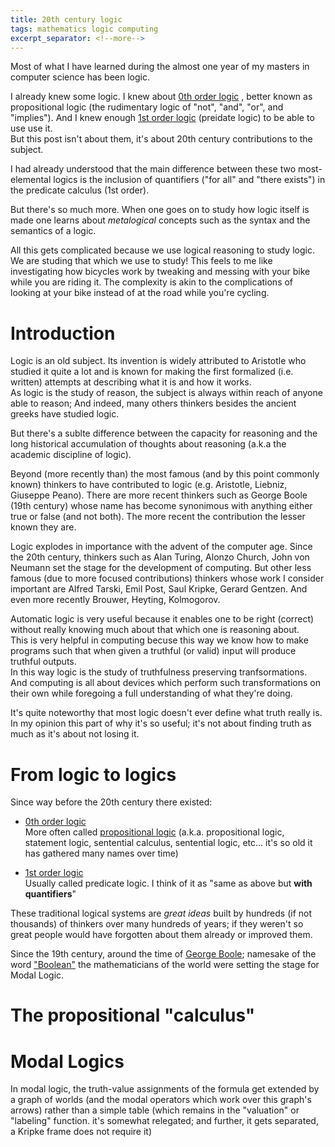 ```yaml
---
title: 20th century logic
tags: mathematics logic computing
excerpt_separator: <!--more-->
---
```


Most of what I have learned during the almost one year of my masters in computer science has been logic.

I already knew some logic. I knew about [0th order logic](https://en.wikipedia.org/wiki/Zeroth-order_logic) , better known as propositional logic (the rudimentary logic of "not", "and", "or", and "implies"). And I knew enough [1st order logic](https://en.wikipedia.org/wiki/First-order_logic) (preidate logic) to be able to use use it.  
But this post isn't about them, it's about 20th century contributions to the subject.

I had already understood that the main difference between these two most-elemental logics is the inclusion of quantifiers ("for all" and "there exists") in the predicate calculus (1st order).

But there's so much more. When one goes on to study how logic itself is made one learns about _metalogical_ concepts such as the syntax and the semantics of a logic.

All this gets complicated because we use logical reasoning to study logic. We are studing that which we use to study! 
This feels to me like investigating how bicycles work by tweaking and messing with your bike while you are riding it. The complexity is akin to the complications of looking at your bike instead of at the road while you're cycling.

<!--more-->

# Introduction

Logic is an old subject. Its invention is widely attributed to Aristotle who studied it quite a lot and is known for making the first formalized (i.e. written) attempts at describing what it is and how it works.  
As logic is the study of reason, the subject is always within reach of anyone able to reason; And indeed, many others thinkers besides the ancient greeks have studied logic.

But there's a sublte difference between the capacity for reasoning and the long historical accumulation of thoughts about reasoning (a.k.a the academic discipline of logic).  

Beyond (more recently than) the most famous (and by this point commonly known) thinkers to have contributed to logic (e.g. Aristotle, Liebniz, Giuseppe Peano). There are more recent thinkers such as George Boole (19th century) whose name has become synonimous with anything either true or false (and not both). The more recent the contribution the lesser known they are.

Logic explodes in importance with the advent of the computer age. Since the 20th century, thinkers such as Alan Turing, Alonzo Church, John von Neumann set the stage for the development of computing. But other less famous (due to more focused contributions) thinkers whose work I consider important are Alfred Tarski, Emil Post, Saul Kripke, Gerard Gentzen. And even more recently Brouwer, Heyting, Kolmogorov.

Automatic logic is very useful because it enables one to be right (correct) without really knowing much about that which one is reasoning about.  
This is very helpful in computing becuse this way we know how to make programs such that when given a truthful (or valid) input will produce truthful outputs.  
In this way logic is the study of truthfulness preserving tranfsormations. And computing is all about devices which perform such transformations on their own while foregoing a full understanding of what they're doing.

It's quite noteworthy that most logic doesn't ever define what truth really is. In my opinion this part of why it's so useful; it's not about finding truth as much as it's about not losing it.



# From logic to logic**s**

Since way before the 20th century there existed:

* [0th order logic](https://en.wikipedia.org/wiki/Zeroth-order_logic)  
	More often called [propositional logic](https://en.wikipedia.org/wiki/Propositional_calculus) (a.k.a. propositional logic, statement logic, sentential calculus, sentential logic, etc... it's so old it has gathered many names over time)

* [1st order logic](https://en.wikipedia.org/wiki/First-order_logic)  
	Usually called predicate logic. I think of it as "same as above but **with quantifiers**"


These traditional logical systems are _great ideas_ built by hundreds (if not thousands) of thinkers over many hundreds of years; if they weren't so great people would have forgotten about them already or improved them.

Since the 19th century, around the time of [George Boole](https://en.wikipedia.org/wiki/George_Boole); namesake of the word ["Boolean"](https://en.wikipedia.org/wiki/Boolean) the mathematicians of the world were setting the stage for Modal Logic.


# The propositional "calculus"
<!--
Better known as propositional calculus or logic, is a logic with variables (logicians typically use p, q, r) which stand in for arbitrary factual statements (e.g. p &#x2254; "the door is open"; q &#x2254; "the room is getting wet") and connectives inspired by natural language: and, or, if ... then, not.

So starting with the notion of arbitrary variables and a few natural language connectives, logicians remove everything natural about it and focus on the structure (the form) while completely ignoring what the variables stand in for.

For example if we start from the natural language sentence "if the door is open and the room is getting wet then it is raining" we can make it "logical" by taking p and q to be as defined above and taking r &#x2254; "it is raining".  
Finally we can make that sentence into a formal logical statement by writing it with lots of symbols like so: $p \wedge q \rightarrow r$.

Since this is such an old subject in which many people have participated, there are several different sets of symbols used to represent all the [logical connectives](https://en.wikipedia.org/wiki/List_of_logic_symbols). We could also write the example like this: $p \And q \supset r$ among many other ways.

This first 0th order logic has some nice properties, it can be easily automated but it is not very expressive.  
On the other hand 1st order logic is way too expressive, to the point that it cannot be truly automated without giving up some of its expressiveness.
-->


# Modal Logics


In modal logic, the truth-value assignments of the formula get extended by a graph of worlds (and the modal operators which work over this graph's arrows) rather than a simple table (which remains in the "valuation" or "labeling" function. it's somewhat relegated; and further, it gets separated, a Kripke frame does not require it)
